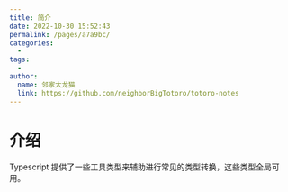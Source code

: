 ```yaml
---
title: 简介
date: 2022-10-30 15:52:43
permalink: /pages/a7a9bc/
categories:
  - 
tags:
  - 
author: 
  name: 邻家大龙猫
  link: https://github.com/neighborBigTotoro/totoro-notes
---
```

# 介绍



Typescript 提供了一些工具类型来辅助进行常见的类型转换，这些类型全局可用。